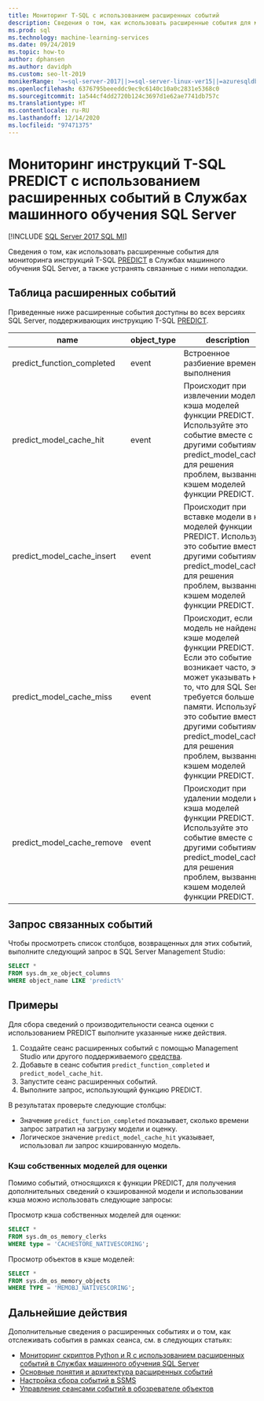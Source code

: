 ```yaml
---
title: Мониторинг T-SQL с использованием расширенных событий
description: Сведения о том, как использовать расширенные события для мониторинга инструкций T-SQL PREDICT в Службах машинного обучения SQL Server, а также устранять связанные с ними неполадки.
ms.prod: sql
ms.technology: machine-learning-services
ms.date: 09/24/2019
ms.topic: how-to
author: dphansen
ms.author: davidph
ms.custom: seo-lt-2019
monikerRange: '>=sql-server-2017||>=sql-server-linux-ver15||=azuresqldb-mi-current'
ms.openlocfilehash: 6376795beeeddc9ec9c6140c10a0c2831e5368c0
ms.sourcegitcommit: 1a544cf4dd2720b124c3697d1e62ae7741db757c
ms.translationtype: HT
ms.contentlocale: ru-RU
ms.lasthandoff: 12/14/2020
ms.locfileid: "97471375"
---
```

# <a name="monitor-predict-t-sql-statements-with-extended-events-in-sql-server-machine-learning-services"></a>Мониторинг инструкций T-SQL PREDICT с использованием расширенных событий в Службах машинного обучения SQL Server
[!INCLUDE [SQL Server 2017 SQL MI](../../includes/applies-to-version/sqlserver2017-asdbmi.md)]

Сведения о том, как использовать расширенные события для мониторинга инструкций T-SQL [PREDICT](../../t-sql/queries/predict-transact-sql.md) в Службах машинного обучения SQL Server, а также устранять связанные с ними неполадки.

## <a name="table-of-extended-events"></a>Таблица расширенных событий

Приведенные ниже расширенные события доступны во всех версиях SQL Server, поддерживающих инструкцию T-SQL [PREDICT](../../t-sql/queries/predict-transact-sql.md). 

| name                       | object_type | description |
|----------------------------|-------------|-------------|
| predict_function_completed | event       | Встроенное разбиение времени выполнения|
| predict_model_cache_hit    | event       | Происходит при извлечении модели из кэша моделей функции PREDICT. Используйте это событие вместе с другими событиями predict_model_cache_* для решения проблем, вызванных кэшем моделей функции PREDICT.|
| predict_model_cache_insert | event       | Происходит при вставке модели в кэш моделей функции PREDICT. Используйте это событие вместе с другими событиями predict_model_cache_* для решения проблем, вызванных кэшем моделей функции PREDICT.   |
| predict_model_cache_miss   | event       | Происходит, если модель не найдена в кэше моделей функции PREDICT. Если это событие возникает часто, это может указывать на то, что для SQL Server требуется больше памяти. Используйте это событие вместе с другими событиями predict_model_cache_* для решения проблем, вызванных кэшем моделей функции PREDICT.|
| predict_model_cache_remove | event       | Происходит при удалении модели из кэша моделей функции PREDICT. Используйте это событие вместе с другими событиями predict_model_cache_* для решения проблем, вызванных кэшем моделей функции PREDICT.|

## <a name="query-for-related-events"></a>Запрос связанных событий

Чтобы просмотреть список столбцов, возвращенных для этих событий, выполните следующий запрос в SQL Server Management Studio:

```sql
SELECT *
FROM sys.dm_xe_object_columns
WHERE object_name LIKE 'predict%'
```

## <a name="examples"></a>Примеры

Для сбора сведений о производительности сеанса оценки с использованием PREDICT выполните указанные ниже действия.

1. Создайте сеанс расширенных событий с помощью Management Studio или другого поддерживаемого [средства](../../relational-databases/extended-events/extended-events-tools.md).
2. Добавьте в сеанс события `predict_function_completed` и `predict_model_cache_hit`.
3. Запустите сеанс расширенных событий.
4. Выполните запрос, использующий функцию PREDICT.

В результатах проверьте следующие столбцы:

+ Значение `predict_function_completed` показывает, сколько времени запрос затратил на загрузку модели и оценку.
+ Логическое значение `predict_model_cache_hit` указывает, использовал ли запрос кэшированную модель. 

### <a name="native-scoring-model-cache"></a>Кэш собственных моделей для оценки

Помимо событий, относящихся к функции PREDICT, для получения дополнительных сведений о кэшированной модели и использовании кэша можно использовать следующие запросы:

Просмотр кэша собственных моделей для оценки:

```sql
SELECT *
FROM sys.dm_os_memory_clerks
WHERE type = 'CACHESTORE_NATIVESCORING';
```

Просмотр объектов в кэше моделей:

```sql
SELECT *
FROM sys.dm_os_memory_objects
WHERE TYPE = 'MEMOBJ_NATIVESCORING';
```

## <a name="next-steps"></a>Дальнейшие действия

Дополнительные сведения о расширенных событиях и о том, как отслеживать события в рамках сеанса, см. в следующих статьях:

+ [Мониторинг скриптов Python и R с использованием расширенных событий в Службах машинного обучения SQL Server](extended-events.md)
+ [Основные понятия и архитектура расширенных событий](../../relational-databases/extended-events/extended-events.md)
+ [Настройка сбора событий в SSMS](../../relational-databases/extended-events/quick-start-extended-events-in-sql-server.md)
+ [Управление сеансами событий в обозревателе объектов](../../relational-databases/extended-events/manage-event-sessions-in-the-object-explorer.md)